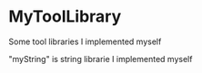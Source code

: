 # MyToolLibrary
Some tool libraries I implemented myself

"myString" is string librarie I implemented myself
